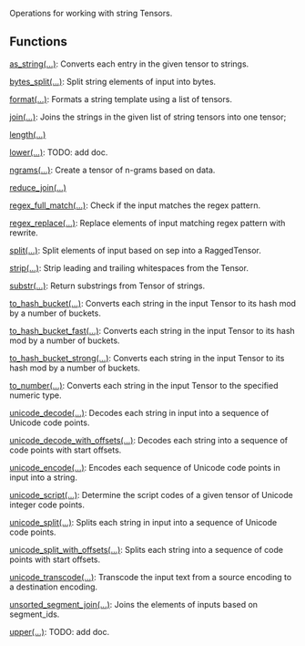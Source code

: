 
Operations for working with string Tensors.
## Functions
[as_string(...)](https://www.tensorflow.org/api_docs/python/tf/strings/as_string): Converts each entry in the given tensor to strings.

[bytes_split(...)](https://www.tensorflow.org/api_docs/python/tf/strings/bytes_split): Split string elements of input into bytes.

[format(...)](https://www.tensorflow.org/api_docs/python/tf/strings/format): Formats a string template using a list of tensors.

[join(...)](https://www.tensorflow.org/api_docs/python/tf/strings/join): Joins the strings in the given list of string tensors into one tensor;

[length(...)](https://www.tensorflow.org/api_docs/python/tf/strings/length)

[lower(...)](https://www.tensorflow.org/api_docs/python/tf/strings/lower): TODO: add doc.

[ngrams(...)](https://www.tensorflow.org/api_docs/python/tf/strings/ngrams): Create a tensor of n-grams based on data.

[reduce_join(...)](https://www.tensorflow.org/api_docs/python/tf/strings/reduce_join)

[regex_full_match(...)](https://www.tensorflow.org/api_docs/python/tf/strings/regex_full_match): Check if the input matches the regex pattern.

[regex_replace(...)](https://www.tensorflow.org/api_docs/python/tf/strings/regex_replace): Replace elements of input matching regex pattern with rewrite.

[split(...)](https://www.tensorflow.org/api_docs/python/tf/strings/split): Split elements of input based on sep into a RaggedTensor.

[strip(...)](https://www.tensorflow.org/api_docs/python/tf/strings/strip): Strip leading and trailing whitespaces from the Tensor.

[substr(...)](https://www.tensorflow.org/api_docs/python/tf/strings/substr): Return substrings from Tensor of strings.

[to_hash_bucket(...)](https://www.tensorflow.org/api_docs/python/tf/strings/to_hash_bucket): Converts each string in the input Tensor to its hash mod by a number of buckets.

[to_hash_bucket_fast(...)](https://www.tensorflow.org/api_docs/python/tf/strings/to_hash_bucket_fast): Converts each string in the input Tensor to its hash mod by a number of buckets.

[to_hash_bucket_strong(...)](https://www.tensorflow.org/api_docs/python/tf/strings/to_hash_bucket_strong): Converts each string in the input Tensor to its hash mod by a number of buckets.

[to_number(...)](https://www.tensorflow.org/api_docs/python/tf/strings/to_number): Converts each string in the input Tensor to the specified numeric type.

[unicode_decode(...)](https://www.tensorflow.org/api_docs/python/tf/strings/unicode_decode): Decodes each string in input into a sequence of Unicode code points.

[unicode_decode_with_offsets(...)](https://www.tensorflow.org/api_docs/python/tf/strings/unicode_decode_with_offsets): Decodes each string into a sequence of code points with start offsets.

[unicode_encode(...)](https://www.tensorflow.org/api_docs/python/tf/strings/unicode_encode): Encodes each sequence of Unicode code points in input into a string.

[unicode_script(...)](https://www.tensorflow.org/api_docs/python/tf/strings/unicode_script): Determine the script codes of a given tensor of Unicode integer code points.

[unicode_split(...)](https://www.tensorflow.org/api_docs/python/tf/strings/unicode_split): Splits each string in input into a sequence of Unicode code points.

[unicode_split_with_offsets(...)](https://www.tensorflow.org/api_docs/python/tf/strings/unicode_split_with_offsets): Splits each string into a sequence of code points with start offsets.

[unicode_transcode(...)](https://www.tensorflow.org/api_docs/python/tf/strings/unicode_transcode): Transcode the input text from a source encoding to a destination encoding.

[unsorted_segment_join(...)](https://www.tensorflow.org/api_docs/python/tf/strings/unsorted_segment_join): Joins the elements of inputs based on segment_ids.

[upper(...)](https://www.tensorflow.org/api_docs/python/tf/strings/upper): TODO: add doc.

